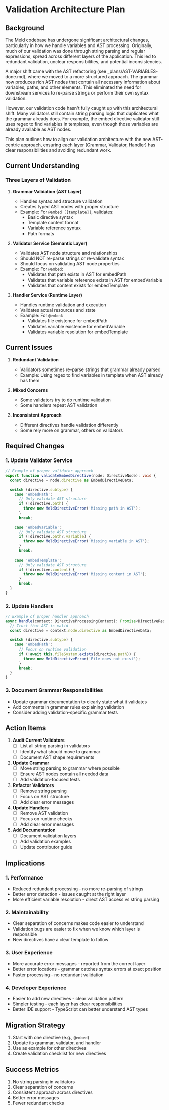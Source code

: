 # Validation Architecture Plan

## Background

The Meld codebase has undergone significant architectural changes, particularly in how we handle variables and AST processing. Originally, much of our validation was done through string parsing and regular expressions, spread across different layers of the application. This led to redundant validation, unclear responsibilities, and potential inconsistencies.

A major shift came with the AST refactoring (see _plans/AST-VARIABLES-done.md), where we moved to a more structured approach. The grammar now produces rich AST nodes that contain all necessary information about variables, paths, and other elements. This eliminated the need for downstream services to re-parse strings or perform their own syntax validation.

However, our validation code hasn't fully caught up with this architectural shift. Many validators still contain string parsing logic that duplicates what the grammar already does. For example, the embed directive validator still uses regex to find variables in templates, even though those variables are already available as AST nodes.

This plan outlines how to align our validation architecture with the new AST-centric approach, ensuring each layer (Grammar, Validator, Handler) has clear responsibilities and avoiding redundant work.

## Current Understanding

### Three Layers of Validation

1. **Grammar Validation (AST Layer)**
   - Handles syntax and structure validation
   - Creates typed AST nodes with proper structure
   - Example: For `@embed [[template]]`, validates:
     - Basic directive syntax
     - Template content format
     - Variable reference syntax
     - Path formats

2. **Validator Service (Semantic Layer)**
   - Validates AST node structure and relationships
   - Should NOT re-parse strings or re-validate syntax
   - Should focus on validating AST node properties
   - Example: For `@embed`:
     - Validates that path exists in AST for embedPath
     - Validates that variable reference exists in AST for embedVariable
     - Validates that content exists for embedTemplate

3. **Handler Service (Runtime Layer)**
   - Handles runtime validation and execution
   - Validates actual resources and state
   - Example: For `@embed`:
     - Validates file existence for embedPath
     - Validates variable existence for embedVariable
     - Validates variable resolution for embedTemplate

## Current Issues

1. **Redundant Validation**
   - Validators sometimes re-parse strings that grammar already parsed
   - Example: Using regex to find variables in template when AST already has them

2. **Mixed Concerns**
   - Some validators try to do runtime validation
   - Some handlers repeat AST validation

3. **Inconsistent Approach**
   - Different directives handle validation differently
   - Some rely more on grammar, others on validators

## Required Changes

### 1. Update Validator Service

```typescript
// Example of proper validator approach
export function validateEmbedDirective(node: DirectiveNode): void {
  const directive = node.directive as EmbedDirectiveData;
  
  switch (directive.subtype) {
    case 'embedPath':
      // Only validate AST structure
      if (!directive.path) {
        throw new MeldDirectiveError('Missing path in AST');
      }
      break;
      
    case 'embedVariable':
      // Only validate AST structure
      if (!directive.path?.variable) {
        throw new MeldDirectiveError('Missing variable in AST');
      }
      break;
      
    case 'embedTemplate':
      // Only validate AST structure
      if (!directive.content) {
        throw new MeldDirectiveError('Missing content in AST');
      }
      break;
  }
}
```

### 2. Update Handlers

```typescript
// Example of proper handler approach
async handle(context: DirectiveProcessingContext): Promise<DirectiveResult> {
  // Trust that AST is valid
  const directive = context.node.directive as EmbedDirectiveData;
  
  switch (directive.subtype) {
    case 'embedPath':
      // Focus on runtime validation
      if (!await this.fileSystem.exists(directive.path)) {
        throw new MeldDirectiveError('File does not exist');
      }
      break;
  }
}
```

### 3. Document Grammar Responsibilities

- Update grammar documentation to clearly state what it validates
- Add comments in grammar rules explaining validation
- Consider adding validation-specific grammar tests

## Action Items

1. **Audit Current Validators**
   - [ ] List all string parsing in validators
   - [ ] Identify what should move to grammar
   - [ ] Document AST shape requirements

2. **Update Grammar**
   - [ ] Move string parsing to grammar where possible
   - [ ] Ensure AST nodes contain all needed data
   - [ ] Add validation-focused tests

3. **Refactor Validators**
   - [ ] Remove string parsing
   - [ ] Focus on AST structure
   - [ ] Add clear error messages

4. **Update Handlers**
   - [ ] Remove AST validation
   - [ ] Focus on runtime checks
   - [ ] Add clear error messages

5. **Add Documentation**
   - [ ] Document validation layers
   - [ ] Add validation examples
   - [ ] Update contributor guide

## Implications

### 1. Performance
- Reduced redundant processing - no more re-parsing of strings
- Better error detection - issues caught at the right layer
- More efficient variable resolution - direct AST access vs string parsing

### 2. Maintainability
- Clear separation of concerns makes code easier to understand
- Validation bugs are easier to fix when we know which layer is responsible
- New directives have a clear template to follow

### 3. User Experience
- More accurate error messages - reported from the correct layer
- Better error locations - grammar catches syntax errors at exact position
- Faster processing - no redundant validation

### 4. Developer Experience
- Easier to add new directives - clear validation pattern
- Simpler testing - each layer has clear responsibilities
- Better IDE support - TypeScript can better understand AST types

## Migration Strategy

1. Start with one directive (e.g., `@embed`)
2. Update its grammar, validator, and handler
3. Use as example for other directives
4. Create validation checklist for new directives

## Success Metrics

1. No string parsing in validators
2. Clear separation of concerns
3. Consistent approach across directives
4. Better error messages
5. Fewer redundant checks
